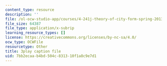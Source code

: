 ```yaml
---
content_type: resource
description: ''
file: /ol-ocw-studio-app/courses/4-241j-theory-of-city-form-spring-2013/7bb2ecaab4bd504c831310f1a8c9e7d1_X1F6a1FWirM.vtt
file_size: 64387
file_type: application/x-subrip
learning_resource_types: []
license: https://creativecommons.org/licenses/by-nc-sa/4.0/
ocw_type: OCWFile
resourcetype: Other
title: 3play caption file
uid: 7bb2ecaa-b4bd-504c-8313-10f1a8c9e7d1
---
```

